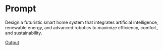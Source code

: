 # Prompt

Design a futuristic smart home system that integrates artificial intelligence, renewable energy, and advanced robotics to maximize efficiency, comfort, and sustainability.

[Output](../Outputs/futuristic-home-system.md)